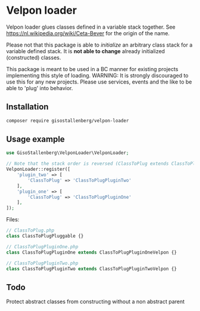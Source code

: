 # Velpon loader

Velpon loader glues classes defined in a variable stack together.
See https://nl.wikipedia.org/wiki/Ceta-Bever for the origin of the name.

Please not that this package is able to *initialize* an arbitrary class stack for a variable defined stack. It is **not able to change** already initialized (constructed) classes.

This package is meant to be used in a BC manner for existing projects implementing this style of loading.
WARNING: It is strongly discouraged to use this for any new projects. Please use services, events and the like to be able to 'plug' into behavior.



## Installation
```bash
composer require gisostallenberg/velpon-loader
``` 

## Usage example
```php
use GisoStallenberg\VelponLoader\VelponLoader;

// Note that the stack order is reversed (ClassToPlug extends ClassToPlugPluginOne extends ClassToPlugPluginTwo)
VelponLoader::register([
    'plugin_two' => [
        'ClassToPlug' => 'ClassToPlugPluginTwo'
    ],
    'plugin_one' => [
        'ClassToPlug' => 'ClassToPlugPluginOne'
    ],
]);
```

Files:
```php
// ClassToPlug.php
class ClassToPlugPluggable {}

// ClassToPlugPluginOne.php
class ClassToPlugPluginOne extends ClassToPlugPluginOneVelpon {} 

// ClassToPlugPluginTwo.php
class ClassToPlugPluginTwo extends ClassToPlugPluginTwoVelpon {} 
```

## Todo
Protect abstract classes from constructing without a non abstract parent 
